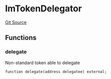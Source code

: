 # ImTokenDelegator
[Git Source](https://github.com/malda-protocol/malda-lending/blob/acd5ab2b6c54b66703c366d922b6691b77a8c9fd/src\interfaces\ImToken.sol)


## Functions
### delegate

Non-standard token able to delegate


```solidity
function delegate(address delegatee) external;
```


